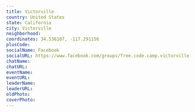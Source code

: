 ```yaml
---
title: Victorville
country: United States
state: California
city: Victorville
neighborhood: 
coordinates: 34.536107, -117.291156
plusCode:
socialName: Facebook
socialURL: https://www.facebook.com/groups/free.code.camp.victorville
chatName:
chatURL:
eventName:
eventURL:
leaderName:
leaderURL:
oldPhoto: 
coverPhoto:
---
```

